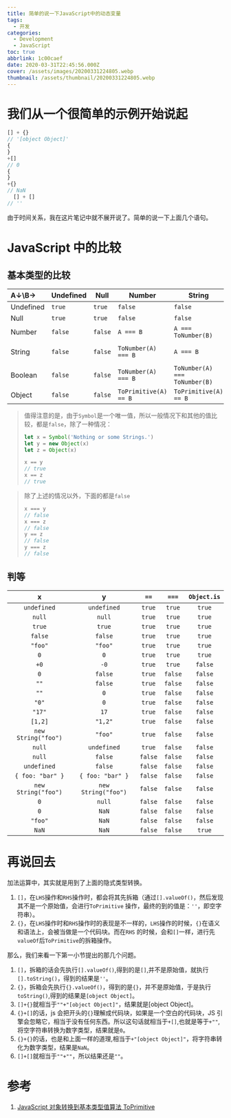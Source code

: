 ```yaml
---
title: 简单的说一下JavaScript中的动态变量
tags:
  - 开发
categories:
  - Development
  - JavaScript
toc: true
abbrlink: 1c00caef
date: 2020-03-31T22:45:56.000Z
cover: /assets/images/20200331224805.webp
thumbnail: /assets/thumbnail/20200331224805.webp
---
```


# 我们从一个很简单的示例开始说起

```javascript
[] + {}
// '[object Object]'
{
}
+[]
// 0
{
}
+{}
// NaN
  [] + []
// ''
```

由于时间关系，我在这片笔记中就不展开说了。简单的说一下上面几个语句。

<!-- more -->

# JavaScript 中的比较

## 基本类型的比较

| A↓\B→     | Undefined | Null    | Number                | String                        | Boolean                         | Object                          |
|:----------|-----------|---------|-----------------------|-------------------------------|---------------------------------|---------------------------------|
| Undefined | `true`    | `true`  | `false`               | `false`                       | `false`                         | `IsFalsy(B)`                    |
| Null      | `true`    | `true`  | `false`               | `false`                       | `false`                         | `IsFalsy(B)`                    |
| Number    | `false`   | `false` | `A === B`             | `A === ToNumber(B)`           | `A=== ToNumber(B)`              | `A== ToPrimitive(B)`            |
| String    | `false`   | `false` | `ToNumber(A) === B`   | `A === B`                     | `ToNumber(A) === ToNumber(B)`   | `ToPrimitive(B) == A`           |
| Boolean   | `false`   | `false` | `ToNumber(A) === B`   | `ToNumber(A) === ToNumber(B)` | `A === B`                       | `ToNumber(A) == ToPrimitive(B)` |
| Object    | `false`   | `false` | `ToPrimitive(A) == B` | `ToPrimitive(A) == B`         | `ToPrimitive(A) == ToNumber(B)` | `A === B`                       |

> 值得注意的是，由于`Symbol`是一个唯一值，所以一般情况下和其他的值比较，都是`false`，除了一种情况：
>
> ```javascript
> let x = Symbol('Nothing or some Strings.')
> let y = new Object(x)
> let z = Object(x)
>
> x == y
> // true
> x == z
> // true
> ```

> 除了上述的情况以外，下面的都是`false`
>
> ```javascript
> x === y
> // false
> x === z
> // false
> y == z
> // false
> y === z
> // false
> ```

## 判等

|          x          |          y          |  `==`   |  `===`  | `Object.is` |
|:-------------------:|:-------------------:|:-------:|:-------:|:-----------:|
|     `undefined`     |     `undefined`     | `true`  | `true`  |   `true`    |
|       `null`        |       `null`        | `true`  | `true`  |   `true`    |
|       `true`        |       `true`        | `true`  | `true`  |   `true`    |
|       `false`       |       `false`       | `true`  | `true`  |   `true`    |
|       `"foo"`       |       `"foo"`       | `true`  | `true`  |   `true`    |
|         `0`         |         `0`         | `true`  | `true`  |   `true`    |
|        `+0`         |        `-0`         | `true`  | `true`  |   `false`   |
|         `0`         |       `false`       | `true`  | `false` |   `false`   |
|        `""`         |       `false`       | `true`  | `false` |   `false`   |
|        `""`         |         `0`         | `true`  | `false` |   `false`   |
|        `"0"`        |         `0`         | `true`  | `false` |   `false`   |
|       `"17"`        |        `17`         | `true`  | `false` |   `false`   |
|       `[1,2]`       |       `"1,2"`       | `true`  | `false` |   `false`   |
| `new String("foo")` |       `"foo"`       | `true`  | `false` |   `false`   |
|       `null`        |     `undefined`     | `true`  | `false` |   `false`   |
|       `null`        |       `false`       | `false` | `false` |   `false`   |
|     `undefined`     |       `false`       | `false` | `false` |   `false`   |
|  `{ foo: "bar" }`   |  `{ foo: "bar" }`   | `false` | `false` |   `false`   |
| `new String("foo")` | `new String("foo")` | `false` | `false` |   `false`   |
|         `0`         |       `null`        | `false` | `false` |   `false`   |
|         `0`         |        `NaN`        | `false` | `false` |   `false`   |
|       `"foo"`       |        `NaN`        | `false` | `false` |   `false`   |
|        `NaN`        |        `NaN`        | `false` | `false` |   `true`    |

# 再说回去

加法运算中，其实就是用到了上面的隐式类型转换。

1. `[]`，在`LHS`操作和`RHS`操作时，都会将其先拆箱（通过`[].valueOf()`，然后发现其不是一个原始值，会进行`ToPrimitive`
   操作，最终的到的值是：`''`，即空字符串）。
2. `{}`，在`LHS`操作时和`RHS`操作时的表现是不一样的，`LHS`操作的时候，`{}`在语义和语法上，会被当做是一个代码块。而在`RHS`
   的时候，会和`[]`一样，进行先`valueOf`后`ToPrimitive`的拆箱操作。

那么，我们来看一下第一小节提出的那几个问题。

1. `[]`，拆箱的话会先执行`[].valueOf()`,得到的是`[]`,并不是原始值，就执行`[].toString()`，得到的结果是`''`。
2. `{}`，拆箱会先执行`{}.valueOf()`，得到的是`{}`，并不是原始值，于是执行`toString()`,得到的结果是`[object Object]`。
3. `[]+{}`就相当于`""+"[object Object]"`，结果就是[object Object]。
4. `{}+[]`的话，js 会把开头的`{}`理解成代码块，如果是一个空白的代码块，JS
   引擎会忽略它，相当于没有任何东西。所以这句话就相当于`+[]`,也就是等于`+""`,将空字符串转换为数字类型，结果就是`0`。
5. `{}+{}`的话，也是和上面一样的道理,相当于`+"[object Object]"`，将字符串转化为数字类型，结果是`NaN`。
6. `[]+[]`就相当于`""+""`，所以结果还是`""`。

# 参考

1. [JavaScript 对象转换到基本类型值算法 ToPrimitive](https://juejin.im/post/5a695ec16fb9a01ca10b195b)
